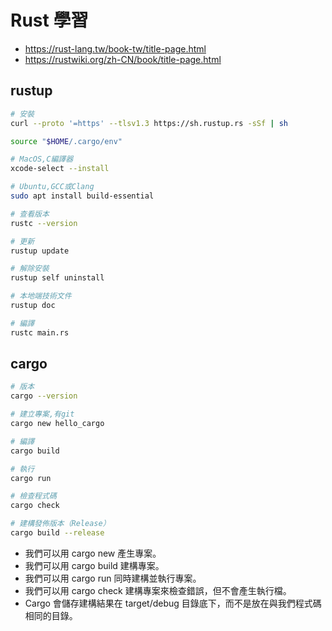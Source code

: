 # Rust 學習

- https://rust-lang.tw/book-tw/title-page.html
- https://rustwiki.org/zh-CN/book/title-page.html

## rustup

```sh
# 安裝
curl --proto '=https' --tlsv1.3 https://sh.rustup.rs -sSf | sh

source "$HOME/.cargo/env"

# MacOS,C編譯器
xcode-select --install

# Ubuntu,GCC或Clang
sudo apt install build-essential

# 查看版本
rustc --version

# 更新
rustup update

# 解除安裝
rustup self uninstall

# 本地端技術文件
rustup doc

# 編譯
rustc main.rs
```

## cargo

```sh
# 版本
cargo --version

# 建立專案,有git
cargo new hello_cargo

# 編譯
cargo build

# 執行
cargo run

# 檢查程式碼
cargo check

# 建構發佈版本（Release）
cargo build --release
```

- 我們可以用 cargo new 產生專案。
- 我們可以用 cargo build 建構專案。
- 我們可以用 cargo run 同時建構並執行專案。
- 我們可以用 cargo check 建構專案來檢查錯誤，但不會產生執行檔。
- Cargo 會儲存建構結果在 target/debug 目錄底下，而不是放在與我們程式碼相同的目錄。
